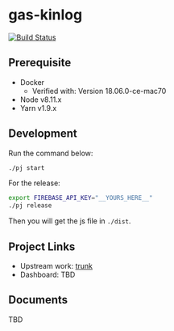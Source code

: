 # gas-kinlog

[![Build Status](https://travis-ci.org/announce/icac.svg?branch=master)](https://travis-ci.org/announce/icac)

## Prerequisite

* Docker
  * Verified with: Version 18.06.0-ce-mac70
* Node v8.11.x
* Yarn v1.9.x

## Development

Run the command below:

```bash
./pj start
```

For the release:

```bash
export FIREBASE_API_KEY="__YOURS_HERE__"
./pj release
```

Then you will get the js file in `./dist`.

## Project Links

* Upstream work: [trunk](https://github.com/announce/gas-kinlog/compare/master...ymkjp:master)
* Dashboard: TBD

## Documents

TBD
